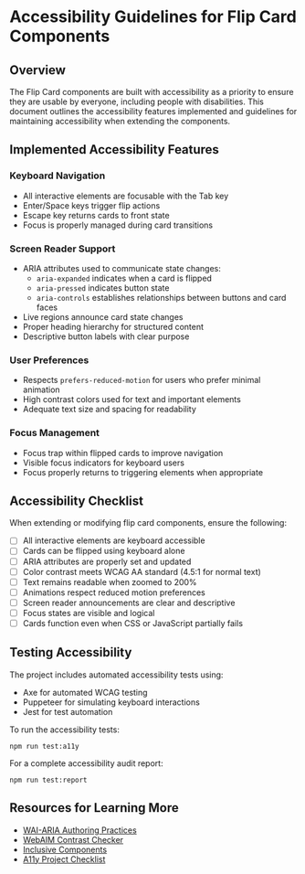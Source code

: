 # Accessibility Guidelines for Flip Card Components

## Overview
The Flip Card components are built with accessibility as a priority to ensure they are usable by everyone, including people with disabilities. This document outlines the accessibility features implemented and guidelines for maintaining accessibility when extending the components.

## Implemented Accessibility Features

### Keyboard Navigation
- All interactive elements are focusable with the Tab key
- Enter/Space keys trigger flip actions
- Escape key returns cards to front state
- Focus is properly managed during card transitions

### Screen Reader Support
- ARIA attributes used to communicate state changes:
  - `aria-expanded` indicates when a card is flipped
  - `aria-pressed` indicates button state
  - `aria-controls` establishes relationships between buttons and card faces
- Live regions announce card state changes
- Proper heading hierarchy for structured content
- Descriptive button labels with clear purpose

### User Preferences
- Respects `prefers-reduced-motion` for users who prefer minimal animation
- High contrast colors used for text and important elements
- Adequate text size and spacing for readability

### Focus Management
- Focus trap within flipped cards to improve navigation
- Visible focus indicators for keyboard users
- Focus properly returns to triggering elements when appropriate

## Accessibility Checklist

When extending or modifying flip card components, ensure the following:

- [ ] All interactive elements are keyboard accessible
- [ ] Cards can be flipped using keyboard alone
- [ ] ARIA attributes are properly set and updated
- [ ] Color contrast meets WCAG AA standard (4.5:1 for normal text)
- [ ] Text remains readable when zoomed to 200%
- [ ] Animations respect reduced motion preferences
- [ ] Screen reader announcements are clear and descriptive
- [ ] Focus states are visible and logical
- [ ] Cards function even when CSS or JavaScript partially fails

## Testing Accessibility

The project includes automated accessibility tests using:
- Axe for automated WCAG testing
- Puppeteer for simulating keyboard interactions
- Jest for test automation

To run the accessibility tests:
```
npm run test:a11y
```

For a complete accessibility audit report:
```
npm run test:report
```

## Resources for Learning More
- [WAI-ARIA Authoring Practices](https://www.w3.org/TR/wai-aria-practices/)
- [WebAIM Contrast Checker](https://webaim.org/resources/contrastchecker/)
- [Inclusive Components](https://inclusive-components.design/)
- [A11y Project Checklist](https://www.a11yproject.com/checklist/)
